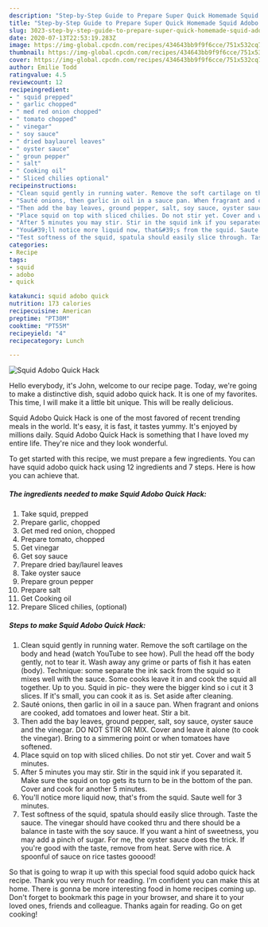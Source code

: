 ```yaml
---
description: "Step-by-Step Guide to Prepare Super Quick Homemade Squid Adobo Quick Hack"
title: "Step-by-Step Guide to Prepare Super Quick Homemade Squid Adobo Quick Hack"
slug: 3023-step-by-step-guide-to-prepare-super-quick-homemade-squid-adobo-quick-hack
date: 2020-07-13T22:53:19.283Z
image: https://img-global.cpcdn.com/recipes/434643bb9f9f6cce/751x532cq70/squid-adobo-quick-hack-recipe-main-photo.jpg
thumbnail: https://img-global.cpcdn.com/recipes/434643bb9f9f6cce/751x532cq70/squid-adobo-quick-hack-recipe-main-photo.jpg
cover: https://img-global.cpcdn.com/recipes/434643bb9f9f6cce/751x532cq70/squid-adobo-quick-hack-recipe-main-photo.jpg
author: Emilie Todd
ratingvalue: 4.5
reviewcount: 12
recipeingredient:
- " squid prepped"
- " garlic chopped"
- " med red onion chopped"
- " tomato chopped"
- " vinegar"
- " soy sauce"
- " dried baylaurel leaves"
- " oyster sauce"
- " groun pepper"
- " salt"
- " Cooking oil"
- " Sliced chilies optional"
recipeinstructions:
- "Clean squid gently in running water. Remove the soft cartilage on the body and head (watch YouTube to see how). Pull the head off the body gently, not to tear it. Wash away any grime or parts of fish it has eaten (body). Technique: some separate the ink sack from the squid so it mixes well with the sauce. Some cooks leave it in and cook the squid all together. Up to you. Squid in pic- they were the bigger kind so i cut it 3 slices. If it&#39;s small, you can cook it as is. Set aside after cleaning."
- "Sauté onions, then garlic in oil in a sauce pan. When fragrant and onions are cooked, add tomatoes and lower heat. Stir a bit."
- "Then add the bay leaves, ground pepper, salt, soy sauce, oyster sauce and the vinegar. DO NOT STIR OR MIX. Cover and leave it alone (to cook the vinegar). Bring to a simmering point or when tomatoes have softened."
- "Place squid on top with sliced chilies. Do not stir yet. Cover and wait 5 minutes."
- "After 5 minutes you may stir. Stir in the squid ink if you separated it. Make sure the squid on top gets its turn to be in the bottom of the pan. Cover and cook for another 5 minutes."
- "You&#39;ll notice more liquid now, that&#39;s from the squid. Saute well for 3 minutes."
- "Test softness of the squid, spatula should easily slice through. Taste the sauce. The vinegar should have cooked thru and there should be a balance in taste with the soy sauce. If you want a hint of sweetness, you may add a pinch of sugar. For me, the oyster sauce does the trick. If you&#39;re good with the taste, remove from heat. Serve with rice. A spoonful of sauce on rice tastes gooood!"
categories:
- Recipe
tags:
- squid
- adobo
- quick

katakunci: squid adobo quick 
nutrition: 173 calories
recipecuisine: American
preptime: "PT30M"
cooktime: "PT55M"
recipeyield: "4"
recipecategory: Lunch

---
```



![Squid Adobo Quick Hack](https://img-global.cpcdn.com/recipes/434643bb9f9f6cce/751x532cq70/squid-adobo-quick-hack-recipe-main-photo.jpg)

Hello everybody, it's John, welcome to our recipe page. Today, we're going to make a distinctive dish, squid adobo quick hack. It is one of my favorites. This time, I will make it a little bit unique. This will be really delicious.

Squid Adobo Quick Hack is one of the most favored of recent trending meals in the world. It's easy, it is fast, it tastes yummy. It's enjoyed by millions daily. Squid Adobo Quick Hack is something that I have loved my entire life. They're nice and they look wonderful.




To get started with this recipe, we must prepare a few ingredients. You can have squid adobo quick hack using 12 ingredients and 7 steps. Here is how you can achieve that.

<!--inarticleads1-->

##### The ingredients needed to make Squid Adobo Quick Hack:

1. Take  squid, prepped
1. Prepare  garlic, chopped
1. Get  med red onion, chopped
1. Prepare  tomato, chopped
1. Get  vinegar
1. Get  soy sauce
1. Prepare  dried bay/laurel leaves
1. Take  oyster sauce
1. Prepare  groun pepper
1. Prepare  salt
1. Get  Cooking oil
1. Prepare  Sliced chilies, (optional)




<!--inarticleads2-->

##### Steps to make Squid Adobo Quick Hack:

1. Clean squid gently in running water. Remove the soft cartilage on the body and head (watch YouTube to see how). Pull the head off the body gently, not to tear it. Wash away any grime or parts of fish it has eaten (body). Technique: some separate the ink sack from the squid so it mixes well with the sauce. Some cooks leave it in and cook the squid all together. Up to you. Squid in pic- they were the bigger kind so i cut it 3 slices. If it&#39;s small, you can cook it as is. Set aside after cleaning.
1. Sauté onions, then garlic in oil in a sauce pan. When fragrant and onions are cooked, add tomatoes and lower heat. Stir a bit.
1. Then add the bay leaves, ground pepper, salt, soy sauce, oyster sauce and the vinegar. DO NOT STIR OR MIX. Cover and leave it alone (to cook the vinegar). Bring to a simmering point or when tomatoes have softened.
1. Place squid on top with sliced chilies. Do not stir yet. Cover and wait 5 minutes.
1. After 5 minutes you may stir. Stir in the squid ink if you separated it. Make sure the squid on top gets its turn to be in the bottom of the pan. Cover and cook for another 5 minutes.
1. You&#39;ll notice more liquid now, that&#39;s from the squid. Saute well for 3 minutes.
1. Test softness of the squid, spatula should easily slice through. Taste the sauce. The vinegar should have cooked thru and there should be a balance in taste with the soy sauce. If you want a hint of sweetness, you may add a pinch of sugar. For me, the oyster sauce does the trick. If you&#39;re good with the taste, remove from heat. Serve with rice. A spoonful of sauce on rice tastes gooood!




So that is going to wrap it up with this special food squid adobo quick hack recipe. Thank you very much for reading. I'm confident you can make this at home. There is gonna be more interesting food in home recipes coming up. Don't forget to bookmark this page in your browser, and share it to your loved ones, friends and colleague. Thanks again for reading. Go on get cooking!
